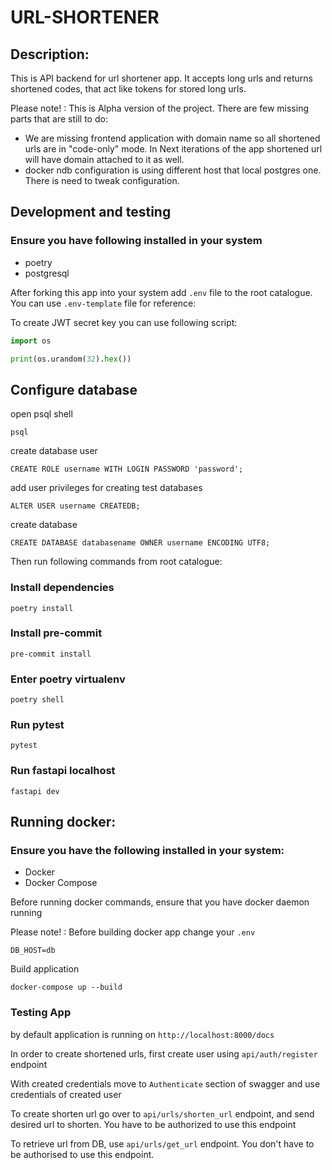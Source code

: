 # URL-SHORTENER

## Description:
This is API backend for url shortener app.
It accepts long urls and returns shortened codes, that act like tokens for stored long urls.

Please note!
: This is Alpha version of the project. There are few missing parts that are still to do:

- We are missing frontend application with domain name so all shortened urls are in "code-only" mode. In Next iterations of the app shortened url will have domain attached to it as well.
- docker ndb configuration is using different host that local postgres one. There is need to tweak configuration.

## Development and testing
### Ensure you have following installed in your system
- poetry
- postgresql

After forking this app into your system add `.env` file to the root catalogue. You can use `.env-template` file for
reference:

To create JWT secret key you can use following script:
```python
import os

print(os.urandom(32).hex())
```

## Configure database
open psql shell
```shell
psql
```

create database user
```shell
CREATE ROLE username WITH LOGIN PASSWORD 'password';
```

add user privileges for creating test databases
```shell
ALTER USER username CREATEDB;
```

create database
```shell
CREATE DATABASE databasename OWNER username ENCODING UTF8;
```

Then run following commands from root catalogue:

### Install dependencies

```shell
poetry install
```

### Install pre-commit

```shell
pre-commit install
```

### Enter poetry virtualenv
```shell
poetry shell
```

### Run pytest
```shell
pytest
```

### Run fastapi localhost
```shell
fastapi dev
```


## Running docker:

### Ensure you have the following installed in your system:
- Docker
- Docker Compose

Before running docker commands, ensure that you have docker daemon running

Please note!
: Before building docker app change your `.env`

```
DB_HOST=db
```

Build application
```shell
docker-compose up --build
```


### Testing App
by default application is running on `http://localhost:8000/docs`

In order to create shortened urls, first create user using `api/auth/register` endpoint

With created credentials move to `Authenticate` section of swagger and use credentials of created user

To create shorten url go over to `api/urls/shorten_url` endpoint, and send desired url to shorten. You have to be authorized to use this endpoint

To retrieve url from DB, use `api/urls/get_url` endpoint. You don't have to be authorised to use this endpoint.
